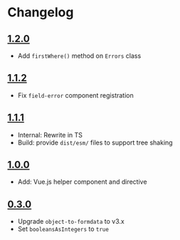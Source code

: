 # Changelog

## [1.2.0](https://github.com/ankurk91/laravel-form-validation/compare/1.1.4..1.2.0)
* Add `firstWhere()` method on `Errors` class

## [1.1.2](https://github.com/ankurk91/laravel-form-validation/compare/1.1.1..1.1.2)
* Fix `field-error` component registration

## [1.1.1](https://github.com/ankurk91/laravel-form-validation/compare/1.1.0..1.1.1)
* Internal: Rewrite in TS
* Build: provide `dist/esm/` files to support tree shaking

## [1.0.0](https://github.com/ankurk91/laravel-form-validation/compare/0.3.0..1.0.0)
* Add: Vue.js helper component and directive

## [0.3.0](https://github.com/ankurk91/laravel-form-validation/compare/0.2.0..0.3.0)
* Upgrade `object-to-formdata` to v3.x
* Set `booleansAsIntegers` to `true` 
